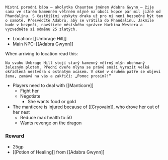 ```
Místní porodní bába — akolytka Chauntee jménem Adabra Gwynn — žije sama ve starém kamenném větrném mlýně na úbočí kopce pár mil jižně od Phandalinu. S častějšími výskyty draka už pro ni není bezpečné být tam o samotě. Přesvědčte Adabru, aby se vrátila do Phandalinu. Jakmile bude v bezpečí, navštivte městského správce Harbina Westera a vyzvedněte si odměnu 25 zlatých.
```

- Location: [[Umbrage Hill]]
- Main NPC: [[Adabra Gwynn]]

When arriving to location read this:
```
Na svahu Umbrage Hill stojí starý kamenný větrný mlýn obehnaný železným plotem. Přední dveře mlýna se právě snaží vyrazit velká okřídlená nestvůra s ostnatým ocasem. V okně v druhém patře se objeví žena, zamává na vás a zakřičí: „Pomoc prosim?!“
```

- Players need to deal with [[Manticore]]
	- Fight her
	- Negotiate
		- She wants food or gold
- The manticore is injured because of [[Cryovain]], who drove her out of her nest
	- Reduce max health to 50
	- Wants revenge on the dragon

### Reward
- 25gp
- [[Potion of Healing]] from [[Adabra Gwynn]]

